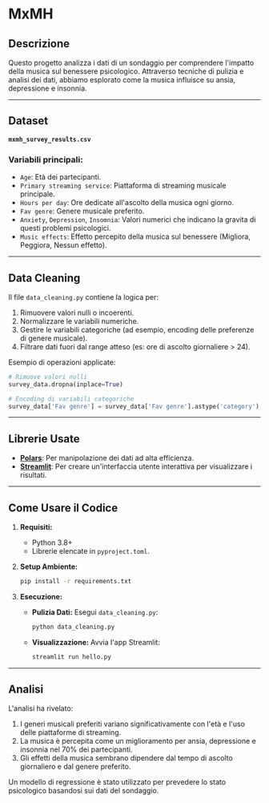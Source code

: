 # MxMH 

## Descrizione
Questo progetto analizza i dati di un sondaggio per comprendere l'impatto della musica sul benessere psicologico. Attraverso tecniche di pulizia e analisi dei dati, abbiamo esplorato come la musica influisce su ansia, depressione e insonnia.

---

## Dataset
**`mxmh_survey_results.csv`**

### Variabili principali:
- `Age`: Età dei partecipanti.
- `Primary streaming service`: Piattaforma di streaming musicale principale.
- `Hours per day`: Ore dedicate all'ascolto della musica ogni giorno.
- `Fav genre`: Genere musicale preferito.
- `Anxiety`, `Depression`, `Insomnia`: Valori numerici che indicano la gravita di questi problemi psicologici.
- `Music effects`: Effetto percepito della musica sul benessere (Migliora, Peggiora, Nessun effetto).

---

## Data Cleaning
Il file `data_cleaning.py` contiene la logica per:
1. Rimuovere valori nulli o incoerenti.
2. Normalizzare le variabili numeriche.
3. Gestire le variabili categoriche (ad esempio, encoding delle preferenze di genere musicale).
4. Filtrare dati fuori dal range atteso (es: ore di ascolto giornaliere > 24).

Esempio di operazioni applicate:
```python
# Rimuove valori nulli
survey_data.dropna(inplace=True)

# Encoding di variabili categoriche
survey_data['Fav genre'] = survey_data['Fav genre'].astype('category').cat.codes
```

---

## Librerie Usate
- **[Polars](https://www.pola.rs/)**: Per manipolazione dei dati ad alta efficienza.
- **[Streamlit](https://streamlit.io/)**: Per creare un'interfaccia utente interattiva per visualizzare i risultati.

---

## Come Usare il Codice

1. **Requisiti:**
   - Python 3.8+
   - Librerie elencate in `pyproject.toml`.

2. **Setup Ambiente:**
   ```bash
   pip install -r requirements.txt
   ```

3. **Esecuzione:**
   - **Pulizia Dati:** Esegui `data_cleaning.py`:
     ```bash
     python data_cleaning.py
     ```
   - **Visualizzazione:** Avvia l'app Streamlit:
     ```bash
     streamlit run hello.py
     ```

---

## Analisi
L'analisi ha rivelato:
1. I generi musicali preferiti variano significativamente con l'età e l'uso delle piattaforme di streaming.
2. La musica è percepita come un miglioramento per ansia, depressione e insonnia nel 70% dei partecipanti.
3. Gli effetti della musica sembrano dipendere dal tempo di ascolto giornaliero e dal genere preferito.

Un modello di regressione è stato utilizzato per prevedere lo stato psicologico basandosi sui dati del sondaggio.

